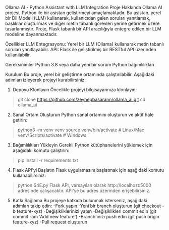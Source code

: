 Ollama AI - Python Assistant with LLM Integration
Proje Hakkında
Ollama AI projesi, Python ile bir asistan geliştirmeyi amaçlamaktadır. Bu asistan, yerel bir Dil Modeli (LLM) kullanarak, kullanıcıdan gelen soruları yanıtlamak, başlıklar oluşturmak ve diğer metin tabanlı görevleri yerine getirmek üzere tasarlanmıştır. Proje, Flask tabanlı bir API aracılığıyla entegre edilen bir LLM modeline dayanmaktadır.

Özellikler
LLM Entegrasyonu: Yerel bir LLM (Ollama) kullanarak metin tabanlı soruları yanıtlayabilir.
API: Flask ile geliştirilmiş bir RESTful API üzerinden kullanılabilir.

Gereksinimler
Python 3.8 veya daha yeni bir sürüm
Python bağımlılıkları

Kurulum
Bu proje, yerel bir geliştirme ortamında çalıştırılabilir. Aşağıdaki adımları izleyerek projeyi kurabilirsiniz:

1. Depoyu Klonlayın
Öncelikle projeyi bilgisayarınıza klonlayın:
>git clone https://github.com/zeynepbasarann/ollama_ai.git
>cd ollama_ai

2. Sanal Ortam Oluşturun
Python sanal ortamını oluşturun ve aktif hale getirin:
>python3 -m venv venv
>source venv/bin/activate  # Linux/Mac
>venv\Scripts\activate     # Windows

3. Bağımlılıkları Yükleyin
Gerekli Python kütüphanelerini yüklemek için aşağıdaki komutu çalıştırın:
>pip install -r requirements.txt

4. Flask API'yi Başlatın
Flask uygulamasını başlatmak için aşağıdaki komutu kullanabilirsiniz:
>python S4E.py
Flask API, varsayılan olarak http://localhost:5000 adresinde çalışacaktır. API'ye bu adres üzerinden erişebilirsiniz.

5. Katkı Sağlama
Bu projeye katkıda bulunmak isterseniz, aşağıdaki adımları takip edin:
-Fork yapın
-Yeni bir branch oluşturun (git checkout -b feature-xyz)
-Değişikliklerinizi yapın
-Değişiklikleri commit edin (git commit -am 'Add new feature')
-Branch'ınızı push edin (git push origin feature-xyz)
-Pull request oluşturun
